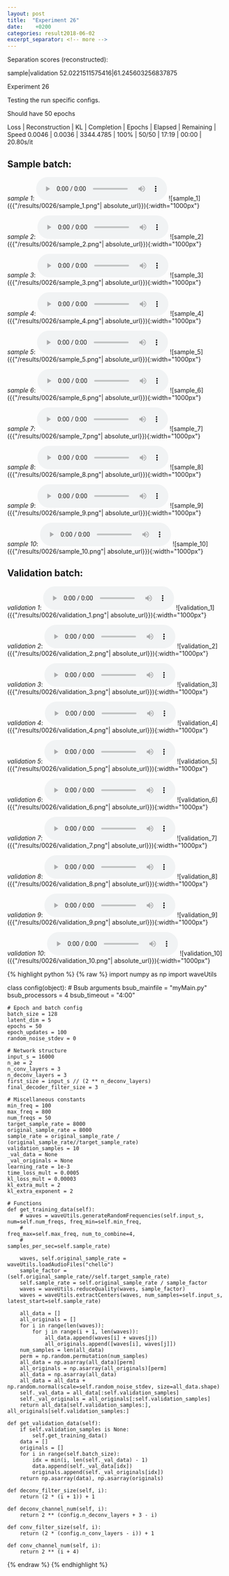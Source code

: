 ```yaml
---
layout: post
title:  "Experiment 26"
date:    +0200
categories: result2018-06-02
excerpt_separator: <!-- more -->
---
```

Separation scores (reconstructed):

sample|validation
52.0221511575416|61.245603256837875<!-- more -->

Experiment 26

Testing the run specific configs.

Should have 50 epochs

Loss | Reconstruction | KL | Completion | Epochs | Elapsed | Remaining | Speed
0.0046 | 0.0036 | 3344.4785 | 100% | 50/50 | 17:19 | 00:00 | 20.80s/it

## **Sample batch**:
_sample 1_:
<audio src="/ResultsOverview/results/0026/sample_1.wav" controls preload></audio>
![sample_1]({{"/results/0026/sample_1.png"| absolute_url}}){:width="1000px"}

_sample 2_:
<audio src="/ResultsOverview/results/0026/sample_2.wav" controls preload></audio>
![sample_2]({{"/results/0026/sample_2.png"| absolute_url}}){:width="1000px"}

_sample 3_:
<audio src="/ResultsOverview/results/0026/sample_3.wav" controls preload></audio>
![sample_3]({{"/results/0026/sample_3.png"| absolute_url}}){:width="1000px"}

_sample 4_:
<audio src="/ResultsOverview/results/0026/sample_4.wav" controls preload></audio>
![sample_4]({{"/results/0026/sample_4.png"| absolute_url}}){:width="1000px"}

_sample 5_:
<audio src="/ResultsOverview/results/0026/sample_5.wav" controls preload></audio>
![sample_5]({{"/results/0026/sample_5.png"| absolute_url}}){:width="1000px"}

_sample 6_:
<audio src="/ResultsOverview/results/0026/sample_6.wav" controls preload></audio>
![sample_6]({{"/results/0026/sample_6.png"| absolute_url}}){:width="1000px"}

_sample 7_:
<audio src="/ResultsOverview/results/0026/sample_7.wav" controls preload></audio>
![sample_7]({{"/results/0026/sample_7.png"| absolute_url}}){:width="1000px"}

_sample 8_:
<audio src="/ResultsOverview/results/0026/sample_8.wav" controls preload></audio>
![sample_8]({{"/results/0026/sample_8.png"| absolute_url}}){:width="1000px"}

_sample 9_:
<audio src="/ResultsOverview/results/0026/sample_9.wav" controls preload></audio>
![sample_9]({{"/results/0026/sample_9.png"| absolute_url}}){:width="1000px"}

_sample 10_:
<audio src="/ResultsOverview/results/0026/sample_10.wav" controls preload></audio>
![sample_10]({{"/results/0026/sample_10.png"| absolute_url}}){:width="1000px"}

## **Validation batch**:
_validation 1_:
<audio src="/ResultsOverview/results/0026/validation_1.wav" controls preload></audio>
![validation_1]({{"/results/0026/validation_1.png"| absolute_url}}){:width="1000px"}

_validation 2_:
<audio src="/ResultsOverview/results/0026/validation_2.wav" controls preload></audio>
![validation_2]({{"/results/0026/validation_2.png"| absolute_url}}){:width="1000px"}

_validation 3_:
<audio src="/ResultsOverview/results/0026/validation_3.wav" controls preload></audio>
![validation_3]({{"/results/0026/validation_3.png"| absolute_url}}){:width="1000px"}

_validation 4_:
<audio src="/ResultsOverview/results/0026/validation_4.wav" controls preload></audio>
![validation_4]({{"/results/0026/validation_4.png"| absolute_url}}){:width="1000px"}

_validation 5_:
<audio src="/ResultsOverview/results/0026/validation_5.wav" controls preload></audio>
![validation_5]({{"/results/0026/validation_5.png"| absolute_url}}){:width="1000px"}

_validation 6_:
<audio src="/ResultsOverview/results/0026/validation_6.wav" controls preload></audio>
![validation_6]({{"/results/0026/validation_6.png"| absolute_url}}){:width="1000px"}

_validation 7_:
<audio src="/ResultsOverview/results/0026/validation_7.wav" controls preload></audio>
![validation_7]({{"/results/0026/validation_7.png"| absolute_url}}){:width="1000px"}

_validation 8_:
<audio src="/ResultsOverview/results/0026/validation_8.wav" controls preload></audio>
![validation_8]({{"/results/0026/validation_8.png"| absolute_url}}){:width="1000px"}

_validation 9_:
<audio src="/ResultsOverview/results/0026/validation_9.wav" controls preload></audio>
![validation_9]({{"/results/0026/validation_9.png"| absolute_url}}){:width="1000px"}

_validation 10_:
<audio src="/ResultsOverview/results/0026/validation_10.wav" controls preload></audio>
![validation_10]({{"/results/0026/validation_10.png"| absolute_url}}){:width="1000px"}


{% highlight python %}
{% raw %}
import numpy as np
import waveUtils


class config(object):
	# Bsub arguments
	bsub_mainfile = "myMain.py"
	bsub_processors = 4
	bsub_timeout = "4:00"

	# Epoch and batch config
	batch_size = 128
	latent_dim = 5
	epochs = 50
	epoch_updates = 100
	random_noise_stdev = 0

	# Network structure
	input_s = 16000
	n_ae = 2
	n_conv_layers = 3
	n_deconv_layers = 3
	first_size = input_s // (2 ** n_deconv_layers)
	final_decoder_filter_size = 3

	# Miscellaneous constants
	min_freq = 100
	max_freq = 800
	num_freqs = 50
	target_sample_rate = 8000
	original_sample_rate = 8000
	sample_rate = original_sample_rate / (original_sample_rate//target_sample_rate)
	validation_samples = 10
	_val_data = None
	_val_originals = None
	learning_rate = 1e-3
	time_loss_mult = 0.0005
	kl_loss_mult = 0.00003
	kl_extra_mult = 2
	kl_extra_exponent = 2

	# Functions
	def get_training_data(self):
		# waves = waveUtils.generateRandomFrequencies(self.input_s, num=self.num_freqs, freq_min=self.min_freq,
		#                                            freq_max=self.max_freq, num_to_combine=4,
		#                                            samples_per_sec=self.sample_rate)

		waves, self.original_sample_rate = waveUtils.loadAudioFiles("chello")
		sample_factor = (self.original_sample_rate//self.target_sample_rate)
		self.sample_rate = self.original_sample_rate / sample_factor
		waves = waveUtils.reduceQuality(waves, sample_factor)
		waves = waveUtils.extractCenters(waves, num_samples=self.input_s, latest_start=self.sample_rate)

		all_data = []
		all_originals = []
		for i in range(len(waves)):
			for j in range(i + 1, len(waves)):
				all_data.append(waves[i] + waves[j])
				all_originals.append([waves[i], waves[j]])
		num_samples = len(all_data)
		perm = np.random.permutation(num_samples)
		all_data = np.asarray(all_data)[perm]
		all_originals = np.asarray(all_originals)[perm]
		all_data = np.asarray(all_data)
		all_data = all_data + np.random.normal(scale=self.random_noise_stdev, size=all_data.shape)
		self._val_data = all_data[:self.validation_samples]
		self._val_originals = all_originals[:self.validation_samples]
		return all_data[self.validation_samples:], all_originals[self.validation_samples:]

	def get_validation_data(self):
		if self.validation_samples is None:
			self.get_training_data()
		data = []
		originals = []
		for i in range(self.batch_size):
			idx = min(i, len(self._val_data) - 1)
			data.append(self._val_data[idx])
			originals.append(self._val_originals[idx])
		return np.asarray(data), np.asarray(originals)

	def deconv_filter_size(self, i):
		return (2 * (i + 1)) + 1

	def deconv_channel_num(self, i):
		return 2 ** (config.n_deconv_layers + 3 - i)

	def conv_filter_size(self, i):
		return (2 * (config.n_conv_layers - i)) + 1

	def conv_channel_num(self, i):
		return 2 ** (i + 4)

{% endraw %}
{% endhighlight %}
